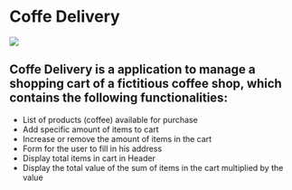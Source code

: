 # Coffe Delivery

![]('../../.github/layout.png')

## Coffe Delivery is a application to manage a shopping cart of a fictitious coffee shop, which contains the following functionalities:

- List of products (coffee) available for purchase
- Add specific amount of items to cart
- Increase or remove the amount of items in the cart
- Form for the user to fill in his address
- Display total items in cart in Header
- Display the total value of the sum of items in the cart multiplied by the value
